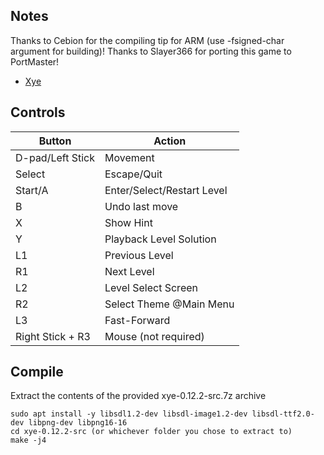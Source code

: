 ## Notes

Thanks to Cebion for the compiling tip for ARM (use -fsigned-char argument for building)!
Thanks to Slayer366 for porting this game to PortMaster!

- [Xye](https://xye.sourceforge.net/)

## Controls

| Button | Action |
|--|--| 
|D-pad/Left Stick|Movement|
|Select|Escape/Quit|
|Start/A|Enter/Select/Restart Level|
|B|Undo last move|
|X|Show Hint|
|Y|Playback Level Solution|
|L1|Previous Level|
|R1|Next Level|
|L2|Level Select Screen|
|R2|Select Theme @Main Menu|
|L3|Fast-Forward|
|Right Stick + R3|Mouse (not required)|

## Compile
Extract the contents of the provided xye-0.12.2-src.7z archive
```shell
sudo apt install -y libsdl1.2-dev libsdl-image1.2-dev libsdl-ttf2.0-dev libpng-dev libpng16-16
cd xye-0.12.2-src (or whichever folder you chose to extract to)
make -j4
```
